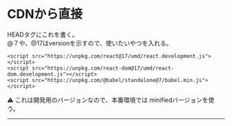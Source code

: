 # CDNから直接
HEADタグにこれを書く。  
@７や、@17はversionを示すので、使いたいやつを入れる。
~~~
<script src="https://unpkg.com/react@17/umd/react.development.js"></script>
<script src="https://unpkg.com/react-dom@17/umd/react-dom.development.js"></script>
<script src="https://unpkg.com/@babel/standalone@7/babel.min.js"></script>
~~~
⚠️ これは開発用のバージョンなので、本番環境では minifiedバージョンを使う。
***

